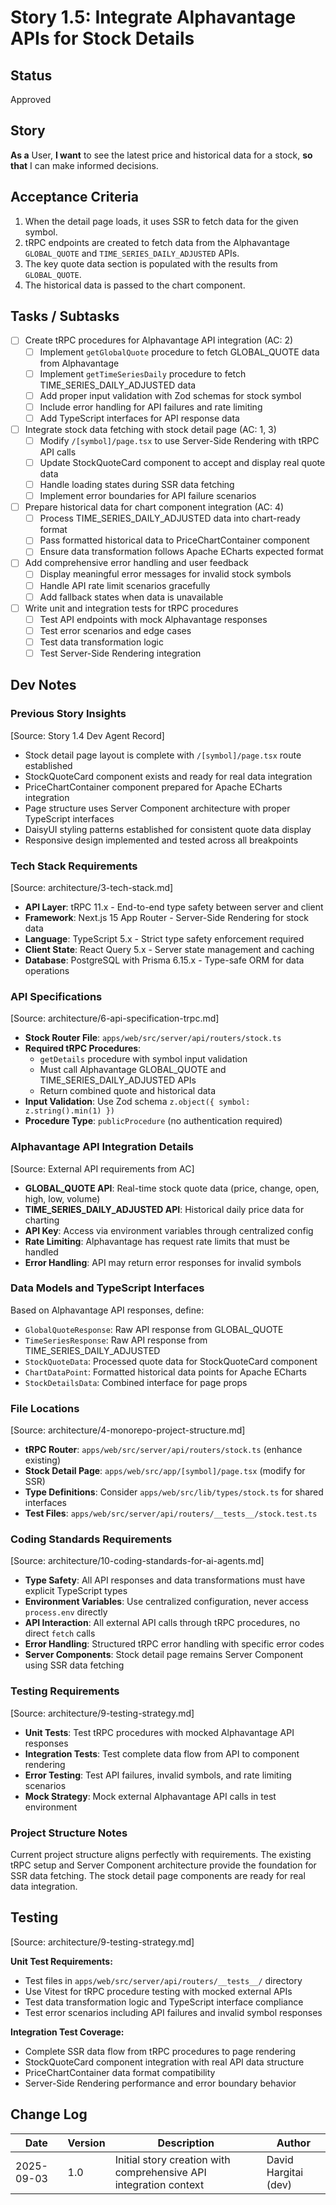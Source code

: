 # Story 1.5: Integrate Alphavantage APIs for Stock Details

## Status
Approved

## Story
**As a** User,
**I want** to see the latest price and historical data for a stock,
**so that** I can make informed decisions.

## Acceptance Criteria
1. When the detail page loads, it uses SSR to fetch data for the given symbol.
2. tRPC endpoints are created to fetch data from the Alphavantage `GLOBAL_QUOTE` and `TIME_SERIES_DAILY_ADJUSTED` APIs.
3. The key quote data section is populated with the results from `GLOBAL_QUOTE`.
4. The historical data is passed to the chart component.

## Tasks / Subtasks
- [ ] Create tRPC procedures for Alphavantage API integration (AC: 2)
  - [ ] Implement `getGlobalQuote` procedure to fetch GLOBAL_QUOTE data from Alphavantage
  - [ ] Implement `getTimeSeriesDaily` procedure to fetch TIME_SERIES_DAILY_ADJUSTED data
  - [ ] Add proper input validation with Zod schemas for stock symbol
  - [ ] Include error handling for API failures and rate limiting
  - [ ] Add TypeScript interfaces for API response data
- [ ] Integrate stock data fetching with stock detail page (AC: 1, 3)
  - [ ] Modify `/[symbol]/page.tsx` to use Server-Side Rendering with tRPC API calls
  - [ ] Update StockQuoteCard component to accept and display real quote data
  - [ ] Handle loading states during SSR data fetching
  - [ ] Implement error boundaries for API failure scenarios
- [ ] Prepare historical data for chart component integration (AC: 4)
  - [ ] Process TIME_SERIES_DAILY_ADJUSTED data into chart-ready format
  - [ ] Pass formatted historical data to PriceChartContainer component
  - [ ] Ensure data transformation follows Apache ECharts expected format
- [ ] Add comprehensive error handling and user feedback
  - [ ] Display meaningful error messages for invalid stock symbols
  - [ ] Handle API rate limit scenarios gracefully
  - [ ] Add fallback states when data is unavailable
- [ ] Write unit and integration tests for tRPC procedures
  - [ ] Test API endpoints with mock Alphavantage responses
  - [ ] Test error scenarios and edge cases
  - [ ] Test data transformation logic
  - [ ] Test Server-Side Rendering integration

## Dev Notes

### Previous Story Insights
[Source: Story 1.4 Dev Agent Record]
- Stock detail page layout is complete with `/[symbol]/page.tsx` route established
- StockQuoteCard component exists and ready for real data integration
- PriceChartContainer component prepared for Apache ECharts integration
- Page structure uses Server Component architecture with proper TypeScript interfaces
- DaisyUI styling patterns established for consistent quote data display
- Responsive design implemented and tested across all breakpoints

### Tech Stack Requirements
[Source: architecture/3-tech-stack.md]
- **API Layer**: tRPC 11.x - End-to-end type safety between server and client
- **Framework**: Next.js 15 App Router - Server-Side Rendering for stock data
- **Language**: TypeScript 5.x - Strict type safety enforcement required
- **Client State**: React Query 5.x - Server state management and caching
- **Database**: PostgreSQL with Prisma 6.15.x - Type-safe ORM for data operations

### API Specifications
[Source: architecture/6-api-specification-trpc.md]
- **Stock Router File**: `apps/web/src/server/api/routers/stock.ts`
- **Required tRPC Procedures**:
  - `getDetails` procedure with symbol input validation
  - Must call Alphavantage GLOBAL_QUOTE and TIME_SERIES_DAILY_ADJUSTED APIs
  - Return combined quote and historical data
- **Input Validation**: Use Zod schema `z.object({ symbol: z.string().min(1) })`
- **Procedure Type**: `publicProcedure` (no authentication required)

### Alphavantage API Integration Details
[Source: External API requirements from AC]
- **GLOBAL_QUOTE API**: Real-time stock quote data (price, change, open, high, low, volume)
- **TIME_SERIES_DAILY_ADJUSTED API**: Historical daily price data for charting
- **API Key**: Access via environment variables through centralized config
- **Rate Limiting**: Alphavantage has request rate limits that must be handled
- **Error Handling**: API may return error responses for invalid symbols

### Data Models and TypeScript Interfaces
Based on Alphavantage API responses, define:
- `GlobalQuoteResponse`: Raw API response from GLOBAL_QUOTE
- `TimeSeriesResponse`: Raw API response from TIME_SERIES_DAILY_ADJUSTED  
- `StockQuoteData`: Processed quote data for StockQuoteCard component
- `ChartDataPoint`: Formatted historical data points for Apache ECharts
- `StockDetailsData`: Combined interface for page props

### File Locations
[Source: architecture/4-monorepo-project-structure.md]
- **tRPC Router**: `apps/web/src/server/api/routers/stock.ts` (enhance existing)
- **Stock Detail Page**: `apps/web/src/app/[symbol]/page.tsx` (modify for SSR)
- **Type Definitions**: Consider `apps/web/src/lib/types/stock.ts` for shared interfaces
- **Test Files**: `apps/web/src/server/api/routers/__tests__/stock.test.ts`

### Coding Standards Requirements
[Source: architecture/10-coding-standards-for-ai-agents.md]
- **Type Safety**: All API responses and data transformations must have explicit TypeScript types
- **Environment Variables**: Use centralized configuration, never access `process.env` directly
- **API Interaction**: All external API calls through tRPC procedures, no direct `fetch` calls
- **Error Handling**: Structured tRPC error handling with specific error codes
- **Server Components**: Stock detail page remains Server Component using SSR data fetching

### Testing Requirements
[Source: architecture/9-testing-strategy.md]
- **Unit Tests**: Test tRPC procedures with mocked Alphavantage API responses
- **Integration Tests**: Test complete data flow from API to component rendering
- **Error Testing**: Test API failures, invalid symbols, and rate limiting scenarios
- **Mock Strategy**: Mock external Alphavantage API calls in test environment

### Project Structure Notes
Current project structure aligns perfectly with requirements. The existing tRPC setup and Server Component architecture provide the foundation for SSR data fetching. The stock detail page components are ready for real data integration.

## Testing
[Source: architecture/9-testing-strategy.md]

**Unit Test Requirements:**
- Test files in `apps/web/src/server/api/routers/__tests__/` directory
- Use Vitest for tRPC procedure testing with mocked external APIs
- Test data transformation logic and TypeScript interface compliance
- Test error scenarios including API failures and invalid symbol responses

**Integration Test Coverage:**
- Complete SSR data flow from tRPC procedures to page rendering
- StockQuoteCard component integration with real API data structure
- PriceChartContainer data format compatibility
- Server-Side Rendering performance and error boundary behavior

## Change Log
| Date | Version | Description | Author |
|------|---------|-------------|---------|
| 2025-09-03 | 1.0 | Initial story creation with comprehensive API integration context | David Hargitai (dev) |